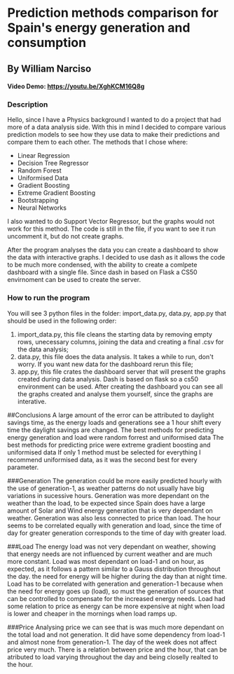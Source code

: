 # Prediction methods comparison for Spain's energy generation and consumption
## By William Narciso

#### Video Demo: https://youtu.be/XghKCM16Q8g

### Description
Hello, since I have a Physics background I wanted to do a project that had more of a data analysis side. With this in mind I decided to compare various prediction models to see how they use data to make their predictions and compare them to each other.
The methods that I chose where:
- Linear Regression
- Decision Tree Regressor
- Random Forest
- Uniformised Data
- Gradient Boosting
- Extreme Gradient Boosting
- Bootstrapping
- Neural Networks

I also wanted to do Support Vector Regressor, but the graphs would not work for this method. The code is still in the file, if you want to see it run uncomment it, but do not create graphs.

After the program analyses the data you can create a dashboard to show the data with interactive graphs. I decided to use dash as it allows the code to be much more condensed, with the ability to create a comlpete dashboard with a single file. Since dash in based on Flask a CS50 envirnoment can be used to create the server.


### How to run the program
You will see 3 python files in the folder: import_data.py, data.py, app.py that should be used in the following order:
1. import_data.py, this file cleans the starting data by removing empty rows, unecessary columns, joining the data and creating a final .csv for the data analysis;
2. data.py, this file does the data analysis. It takes a while to run, don't worry. If you want new data for the dashboard rerun this file;
3. app.py, this file crates the dashboard server that will present the graphs created during data analysis. Dash is based on flask so a cs50 environment can be used.
After creating the dashboard you can see all the graphs created and analyse them yourself, since the graphs are interative.

##Conclusions
A large amount of the error can be attributed to daylight savings time, as the energy loads and generations see a 1 hour shift every time the daylight savings are changed.
The best methods for predicting energy generation and load were random forrest and uniformised data
The best methods for predicting price were extreme gradient boosting and uniformised data
If only 1 method must be selected for everything I recommend uniformised data, as it was the second best for every parameter.

###Generation
The generation could be more easily predicted hourly with the use of generation-1, as weather patterns do not usually have big variations in sucessive hours.
Generation was more dependant on the weather than the load, to be expected since Spain does have a large amount of Solar and Wind energy generation that is very dependant on weather.
Generation was also less connected to price than load. The hour seems to be correlated equally with generation and load, since the time of day for greater generation corresponds to the time of day with greater load.

###Load
The energy load was not very dependant on weather, showing that energy needs are not influenced by current weather and are much more constant.
Load was most dependant on load-1 and on hour, as expected, as it follows a pattern similar to a Gauss distribution throughout the day.
the need for energy will be higher during the day than at night time. Load has to be correlated with generation and generation-1 because when the need for energy goes up (load), so must the generation of sources that can be controlled to compensate for the increased energy needs.
Load had some relation to price as energy can be more expensive at night when load is lower and cheaper in the mornings when load ramps up.

###Price
Analysing price we can see that is was much more dependant on the total load and not generation. It did have some dependency from load-1 and almost none from generation-1.
The day of the week does not affect price very much. There is a relation between price and the hour, that can be atributed to load varying throughout the day and being closelly realted to the hour.
